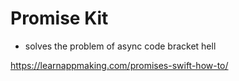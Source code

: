 # Promise Kit

* solves the problem of async code bracket hell

https://learnappmaking.com/promises-swift-how-to/
